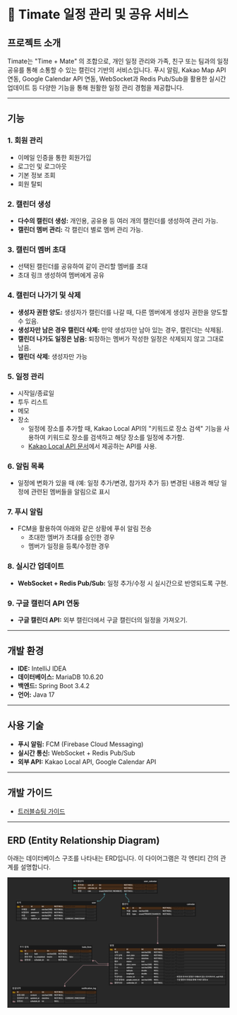 # 📅 Timate 일정 관리 및 공유 서비스

## 프로젝트 소개

Timate는 "Time + Mate" 의 조합으로, 개인 일정 관리와 가족, 친구 또는 팀과의 일정 공유를 통해 소통할 수 있는 캘린더 기반의 서비스입니다. 
푸시 알림, Kakao Map API 연동, Google Calendar API 연동, WebSocket과 Redis Pub/Sub을 활용한 실시간 업데이트 등 다양한 기능을 통해 원활한 일정 관리 경험을 제공합니다.

---

## 기능

### 1. 회원 관리
- 이메일 인증을 통한 회원가입
- 로그인 및 로그아웃
- 기본 정보 조회
- 회원 탈퇴

### 2. 캘린더 생성
- **다수의 캘린더 생성:** 개인용, 공유용 등 여러 개의 캘린더를 생성하여 관리 가능.
- **캘린더 멤버 관리:** 각 캘린더 별로 멤버 관리 가능.

### 3. 캘린더 멤버 초대
- 선택된 캘린더를 공유하여 같이 관리할 멤버를 초대
- 초대 링크 생성하여 멤버에게 공유

### 4. 캘린더 나가기 및 삭제
- **생성자 권한 양도:** 생성자가 캘린더를 나갈 때, 다른 멤버에게 생성자 권한을 양도할 수 있음.
- **생성자만 남은 경우 캘린더 삭제:** 만약 생성자만 남아 있는 경우, 캘린더는 삭제됨.
- **캘린더 나가도 일정은 남음:** 퇴장하는 멤버가 작성한 일정은 삭제되지 않고 그대로 남음.
- **캘린더 삭제:** 생성자만 가능

### 5. 일정 관리
  - 시작일/종료일
  - 투두 리스트
  - 메모
  - 장소
    - 일정에 장소를 추가할 때, Kakao Local API의 "키워드로 장소 검색" 기능을 사용하여 키워드로 장소를 검색하고 해당 장소를 일정에 추가함.
    - [Kakao Local API 문서](https://developers.kakao.com/docs/latest/ko/local/dev-guide#search-by-keyword-request-query)에서 제공하는 API를 사용.
   
### 6. 알림 목록
- 일정에 변화가 있을 때 (예: 일정 추가/변경, 참가자 추가 등) 변경된 내용과 해당 일정에 관련된 멤버들을 알림으로 표시

### 7. 푸시 알림
- FCM을 활용하여 아래와 같은 상황에 푸쉬 알림 전송
  - 초대한 멤버가 초대를 승인한 경우
  - 멤버가 일정을 등록/수정한 경우

### 8. 실시간 업데이트
- **WebSocket + Redis Pub/Sub:** 일정 추가/수정 시 실시간으로 반영되도록 구현.

### 9. 구글 캘린더 API 연동
- **구글 캘린더 API:** 외부 캘린더에서 구글 캘린더의 일정을 가져오기.

---

## 개발 환경

- **IDE:** IntelliJ IDEA
- **데이터베이스:** MariaDB 10.6.20
- **백엔드:** Spring Boot 3.4.2
- **언어:** Java 17

---

## 사용 기술

- **푸시 알림:** FCM (Firebase Cloud Messaging)
- **실시간 통신:** WebSocket + Redis Pub/Sub
- **외부 API:** Kakao Local API, Google Calendar API


---
## 개발 가이드
- [트러블슈팅 가이드](docs/troubleshooting.md)

---

## ERD (Entity Relationship Diagram)

아래는 데이터베이스 구조를 나타내는 ERD입니다. 이 다이어그램은 각 엔티티 간의 관계를 설명합니다.

![ERD](docs/timate_erd.png)


